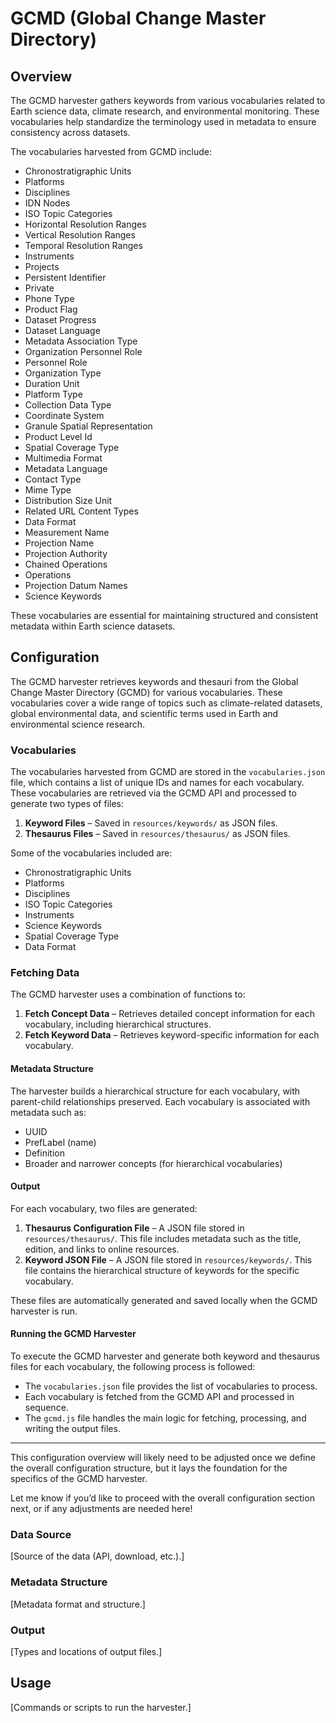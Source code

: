 # GCMD (Global Change Master Directory)

## Overview

The GCMD harvester gathers keywords from various vocabularies related to Earth science data, climate research, and environmental monitoring. These vocabularies help standardize the terminology used in metadata to ensure consistency across datasets.

The vocabularies harvested from GCMD include:

- Chronostratigraphic Units
- Platforms
- Disciplines
- IDN Nodes
- ISO Topic Categories
- Horizontal Resolution Ranges
- Vertical Resolution Ranges
- Temporal Resolution Ranges
- Instruments
- Projects
- Persistent Identifier
- Private
- Phone Type
- Product Flag
- Dataset Progress
- Dataset Language
- Metadata Association Type
- Organization Personnel Role
- Personnel Role
- Organization Type
- Duration Unit
- Platform Type
- Collection Data Type
- Coordinate System
- Granule Spatial Representation
- Product Level Id
- Spatial Coverage Type
- Multimedia Format
- Metadata Language
- Contact Type
- Mime Type
- Distribution Size Unit
- Related URL Content Types
- Data Format
- Measurement Name
- Projection Name
- Projection Authority
- Chained Operations
- Operations
- Projection Datum Names
- Science Keywords

These vocabularies are essential for maintaining structured and consistent metadata within Earth science datasets.

## Configuration

The GCMD harvester retrieves keywords and thesauri from the Global Change Master Directory (GCMD) for various vocabularies. These vocabularies cover a wide range of topics such as climate-related datasets, global environmental data, and scientific terms used in Earth and environmental science research.

### Vocabularies

The vocabularies harvested from GCMD are stored in the `vocabularies.json` file, which contains a list of unique IDs and names for each vocabulary. These vocabularies are retrieved via the GCMD API and processed to generate two types of files:

1. **Keyword Files** – Saved in `resources/keywords/` as JSON files.
2. **Thesaurus Files** – Saved in `resources/thesaurus/` as JSON files.

Some of the vocabularies included are:

- Chronostratigraphic Units
- Platforms
- Disciplines
- ISO Topic Categories
- Instruments
- Science Keywords
- Spatial Coverage Type
- Data Format

### Fetching Data

The GCMD harvester uses a combination of functions to:

1. **Fetch Concept Data** – Retrieves detailed concept information for each vocabulary, including hierarchical structures.
2. **Fetch Keyword Data** – Retrieves keyword-specific information for each vocabulary.

#### Metadata Structure

The harvester builds a hierarchical structure for each vocabulary, with parent-child relationships preserved. Each vocabulary is associated with metadata such as:

- UUID
- PrefLabel (name)
- Definition
- Broader and narrower concepts (for hierarchical vocabularies)

#### Output

For each vocabulary, two files are generated:

1. **Thesaurus Configuration File** – A JSON file stored in `resources/thesaurus/`. This file includes metadata such as the title, edition, and links to online resources.
2. **Keyword JSON File** – A JSON file stored in `resources/keywords/`. This file contains the hierarchical structure of keywords for the specific vocabulary.

These files are automatically generated and saved locally when the GCMD harvester is run.

#### Running the GCMD Harvester

To execute the GCMD harvester and generate both keyword and thesaurus files for each vocabulary, the following process is followed:

- The `vocabularies.json` file provides the list of vocabularies to process.
- Each vocabulary is fetched from the GCMD API and processed in sequence.
- The `gcmd.js` file handles the main logic for fetching, processing, and writing the output files.

---

This configuration overview will likely need to be adjusted once we define the overall configuration structure, but it lays the foundation for the specifics of the GCMD harvester.

Let me know if you’d like to proceed with the overall configuration section next, or if any adjustments are needed here!

### Data Source

[Source of the data (API, download, etc.).]

### Metadata Structure

[Metadata format and structure.]

### Output

[Types and locations of output files.]

## Usage

[Commands or scripts to run the harvester.]
